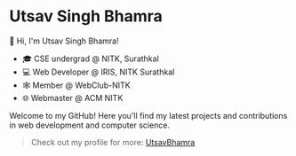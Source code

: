 # Utsav Singh Bhamra

👋 Hi, I'm Utsav Singh Bhamra!  
- 🎓 CSE undergrad @ NITK, Surathkal
- 💻 Web Developer @ IRIS, NITK Surathkal  
- 🕸️ Member @ WebClub-NITK  
- 🌐 Webmaster @ ACM NITK  

Welcome to my GitHub! Here you'll find my latest projects and contributions in web development and computer science.

> Check out my profile for more: [UtsavBhamra](https://github.com/UtsavBhamra)
